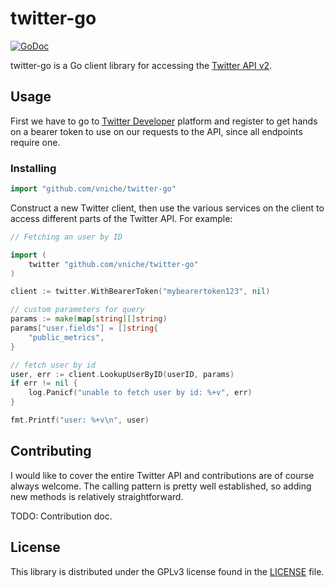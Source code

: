 # twitter-go #

[![GoDoc](https://img.shields.io/static/v1?label=godoc&message=reference&color=blue)](https://pkg.go.dev/github.com/vniche/twitter-go?tab=doc)

twitter-go is a Go client library for accessing the [Twitter API v2](https://developer.twitter.com/en/docs/twitter-api).

## Usage ##

First we have to go to [Twitter Developer](https://developer.twitter.com/en) platform and register to get hands on a bearer token to use on our requests to the API, since all endpoints require one.

### Installing ####

```go
import "github.com/vniche/twitter-go"
```

Construct a new Twitter client, then use the various services on the client to
access different parts of the Twitter API. For example:

```go
// Fetching an user by ID

import (
    twitter "github.com/vniche/twitter-go"
)

client := twitter.WithBearerToken("mybearertoken123", nil)

// custom parameters for query
params := make(map[string][]string)
params["user.fields"] = []string{
    "public_metrics",
}

// fetch user by id
user, err := client.LookupUserByID(userID, params)
if err != nil {
    log.Panicf("unable to fetch user by id: %+v", err)
}

fmt.Printf("user: %+v\n", user)
```

## Contributing ##

I would like to cover the entire Twitter API and contributions are of course always welcome. The
calling pattern is pretty well established, so adding new methods is relatively
straightforward.

TODO: Contribution doc.

## License ##

This library is distributed under the GPLv3 license found in the [LICENSE](./LICENSE)
file.
